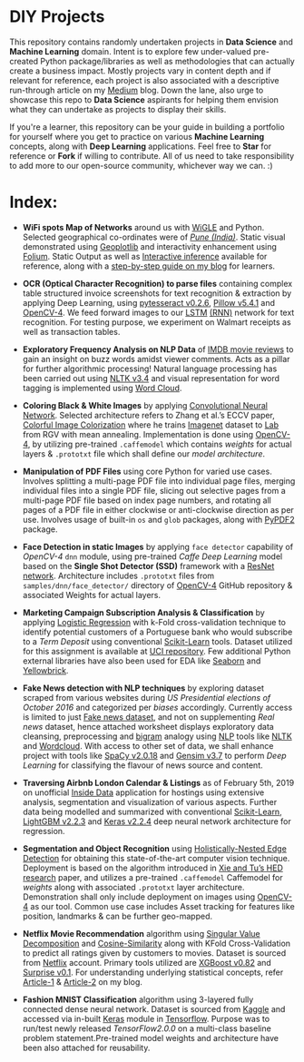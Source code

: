 # DIY Projects
This repository contains randomly undertaken projects in **Data Science** and **Machine Learning** domain. Intent is to explore few under-valued pre-created Python package/libraries as well as methodologies that can actually create a business impact. Mostly projects vary in content depth and if relevant for reference, each project is also associated with a descriptive run-through article on my [Medium](https://medium.com/@neuralnets) blog. Down the lane, also urge to showcase this repo to **Data Science** aspirants for helping them envision what they can undertake as projects to display their skills. 

If you're a learner, this repository can be your guide in building a portfolio for yourself where you get to practice on various **Machine Learning** concepts, along with **Deep Learning** applications. Feel free to **Star** for reference or **Fork** if willing to contribute. All of us need to take responsibility to add more to our open-source community, whichever way we can. :)

# Index:
* **WiFi spots Map of Networks** around us with [WiGLE](https://wigle.net/) and Python. Selected geographical co-ordinates were of *[Pune (India)](https://www.pmc.gov.in/en/geographic-information-systems)*. Static visual demonstrated using [Geoplotlib](https://pypi.org/project/geoplotlib/) and interactivity enhancement using [Folium](https://pypi.org/project/folium/). Static Output as well as [Interactive inference](https://www.youtube.com/watch?v=s1ACNtf6oS0) available for reference, along with a [step-by-step guide on my blog](https://medium.com/@neuralnets/building-a-wifi-spots-map-of-networks-around-you-with-wigle-and-python-5adf72a48140) for learners.

* **OCR (Optical Character Recognition) to parse files** containing complex table structured invoice screenshots for text recognition & extraction by applying Deep Learning, using [pytesseract v0.2.6](https://pypi.org/project/pytesseract/), [Pillow v5.4.1](https://pypi.org/project/Pillow/) and [OpenCV-4](https://pypi.org/project/opencv-python/). We feed forward images to our [LSTM](https://en.wikipedia.org/wiki/Long_short-term_memory) [(RNN)](https://en.wikipedia.org/wiki/Recurrent_neural_network) network for text recognition. For testing purpose, we experiment on Walmart receipts as well as transaction tables.

* **Exploratory Frequency Analysis on NLP Data** of [IMDB movie reviews](https://www.kaggle.com/utathya/imdb-review-dataset) to gain an insight on buzz words amidst viewer comments. Acts as a pillar for further algorithmic processing! Natural language processing has been carried out using [NLTK v3.4](https://pypi.org/project/nltk/) and visual representation for word tagging is implemented using [Word Cloud](https://pypi.org/project/wordcloud/).
 
* **Coloring Black & White Images** by applying [Convolutional Neural Network](https://en.wikipedia.org/wiki/Convolutional_neural_network). Selected architecture refers to Zhang et al.’s ECCV paper, [Colorful Image Colorization](http://richzhang.github.io/colorization/) where he trains [Imagenet](http://image-net.org/) dataset to [Lab](https://en.wikipedia.org/wiki/CIELAB_color_space) from RGV with mean annealing. Implementation is done using [OpenCV-4](https://pypi.org/project/opencv-python/), by utilizing pre-trained `.caffemodel` which contains *weights* for actual layers & `.prototxt` file which shall define our *model architecture*.

* **Manipulation of PDF Files** using core Python for varied use cases. Involves splitting a multi-page PDF file into individual page files, merging individual files into a single PDF file, slicing out selective pages from a multi-page PDF file based on index page numbers, and rotating all pages of a PDF file in either clockwise or anti-clockwise direction as per use. Involves usage of built-in `os` and `glob` packages, along with [PyPDF2](https://pypi.org/project/PyPDF2/) package.

* **Face Detection in static Images** by applying `face detector` capability of *OpenCV-4* `dnn` module, using pre-trained *Caffe Deep Learning* model based on the **Single Shot Detector (SSD)** framework with a [ResNet network](https://en.wikipedia.org/wiki/ResNet). Architecture includes `.prototxt` files from `samples/dnn/face_detector/` directory of [OpenCV-4](https://pypi.org/project/opencv-python/) GitHub repository & associated Weights for actual layers.

* **Marketing Campaign Subscription Analysis & Classification** by applying [Logistic Regression](https://scikit-learn.org/stable/modules/generated/sklearn.linear_model.LogisticRegression.html#sklearn.linear_model.LogisticRegression) with k-Fold cross-validation technique to identify potential customers of a Portuguese bank who would subscribe to a *Term Deposit* using conventional [Scikit-Learn](https://scikit-learn.org/stable/) tools. Dataset utilized for this assignment is available at [UCI repository](https://archive.ics.uci.edu/ml/datasets/bank+marketing). Few additional Python external libraries have also been used for EDA like [Seaborn](https://pypi.org/project/seaborn/) and [Yellowbrick](https://pypi.org/project/yellowbrick/).

* **Fake News detection with NLP techniques** by exploring dataset scraped from various websites during *US Presidential elections of  October 2016* and categorized per *biases* accordingly. Currently access is limited to just [Fake news dataset](https://www.kaggle.com/mrisdal/fake-news), and not on supplementing *Real news* dataset, hence attached worksheet displays exploratory data cleansing, preprocessing and [bigram](https://en.wikipedia.org/wiki/Bigram) analogy using [NLP](https://en.wikipedia.org/wiki/Natural_language_processing) tools like [NLTK](https://pypi.org/project/nltk/) and [Wordcloud](https://pypi.org/project/wordcloud/). With access to other set of data, we shall enhance project with tools like [SpaCy v2.0.18](https://pypi.org/project/spacy/) and [Gensim v3.7](https://pypi.org/project/gensim/) to perform *Deep Learning* for classifying the flavour of news source and content.

* **Traversing Airbnb London Calendar & Listings** as of February 5th, 2019 on unofficial [Inside Data](http://insideairbnb.com/get-the-data.html) application for hostings using extensive analysis, segmentation and visualization of various aspects. Further data being modelled and summarized with conventional [Scikit-Learn](https://scikit-learn.org/stable/), [LightGBM v2.2.3](https://pypi.org/project/lightgbm/) and [Keras v2.2.4](https://pypi.org/project/Keras/) deep neural network architecture for regression.

* **Segmentation and Object Recognition** using [Holistically-Nested Edge Detection](https://arxiv.org/abs/1504.06375) for obtaining this state-of-the-art computer vision technique. Deployment is based on the algorithm introduced in [Xie and Tu’s HED research](https://arxiv.org/abs/1504.06375) paper, and utilizes a pre-trained `.caffemodel` Caffemodel for *weights* along with associated `.prototxt` layer architecture. Demonstration shall only include deployment on images using [OpenCV-4](https://pypi.org/project/opencv-python/) as our tool. Common use case includes Asset tracking for features like position, landmarks & can be further geo-mapped.

* **Netflix Movie Recommendation** algorithm using [Singular Value Decomposition](https://en.wikipedia.org/wiki/Singular_value_decomposition) and [Cosine-Similarity](https://en.wikipedia.org/wiki/Cosine_similarity) along with KFold Cross-Validation to predict all ratings given by customers to movies. Dataset is sourced from [Netflix](https://archive.org/download/nf_prize_dataset.tar) account. Primary tools utilized are [XGBoost v0.82](https://pypi.org/project/xgboost/) and [Surprise v0.1](https://pypi.org/project/surprise/). For understanding underlying statistical concepts, refer [Article-1](https://medium.com/@neuralnets/probability-distribution-statistics-for-deep-learning-73a567e65dfa) & [Article-2](https://medium.com/machine-learning-bootcamp/introduction-to-deep-learning-part-1-cbfda681c5ff) on my blog.

* **Fashion MNIST Classification** algorithm using 3-layered fully connected dense neural network. Dataset is sourced from [Kaggle](https://www.kaggle.com/zalando-research/fashionmnist) and accessed via in-built [Keras](https://pypi.org/project/Keras/) module in [Tensorflow](https://www.tensorflow.org/). Purpose was to run/test newly released *TensorFlow2.0.0* on a multi-class baseline problem statement.Pre-trained model weights and architecture have been also attached for reusability.
